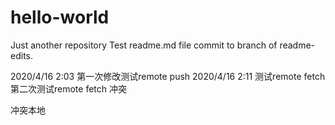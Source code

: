 # hello-world
Just another repository
Test readme.md file commit to branch of readme-edits.

2020/4/16 2:03 第一次修改测试remote push
2020/4/16 2:11 测试remote fetch
第二次测试remote fetch
冲突

冲突本地
